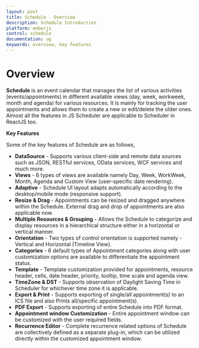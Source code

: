 ```yaml
---
layout: post
title: Schedule - Overview
description: Schedule Introduction
platform: emberjs
control: schedule
documentation: ug
keywords: overview, key features
---
```


# Overview

**Schedule** is an event calendar that manages the list of various activities (events/appointments) in different available views (day, week, workweek, month and agenda) for various resources. It is mainly for tracking the user appointments and allows them to create a new or edit/delete the older ones. Almost all the features in JS Scheduler are applicable to Scheduler in ReactJS too.  

**Key Features**

Some of the key features of Schedule are as follows, 

* **DataSource** - Supports various client-side and remote data sources such as JSON, RESTful services, OData services, WCF services and much more.
* **Views** - 6 types of views are available namely Day, Week, WorkWeek, Month, Agenda and Custom View (user-specific date rendering).
* **Adaptive** - Schedule UI layout adapts automatically according to the desktop/mobile mode (responsive support).
* **Resize & Drag** - Appointments can be resized and dragged anywhere within the Schedule. External drag and drop of appointments are also applicable now.
* **Multiple Resources & Grouping** - Allows the Schedule to categorize and display resources in a hierarchical structure either in a horizontal or vertical manner.
* **Orientation** - Two types of control orientation is supported namely - Vertical and Horizontal (Timeline View).
* **Categories** - 6 default types of Appointment categories along with user customization options are available to differentiate the appointment status.
* **Template** - Template customization provided for appointments, resource header, cells, date header, priority, tooltip, time scale and agenda view.
* **TimeZone & DST** - Supports observation of Daylight Saving Time in Scheduler for whichever time zone it is applicable.
* **Export & Print** - Supports exporting of single/all appointment(s) to an ICS file and also Prints all/specific appointment(s).
* **PDF Export** - Supports exporting of entire Schedule into PDF format.
* **Appointment window Customization** - Entire appointment window can be customized with the user required fields.
* **Recurrence Editor** - Complete recurrence related options of Schedule are collectively defined as a separate plug-in, which can be utilized directly within the customized appointment window.
